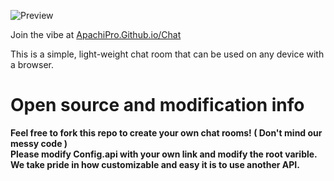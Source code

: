 ![Preview](https://github.com/user-attachments/assets/39656862-ee9c-4f36-8236-ba70ed25c778)

Join the vibe at [ApachiPro.Github.io/Chat](https://apachipro.github.io/chat)

This is a simple, light-weight chat room that can be used on any device with a browser.

<h1>Open source and modification info</h1>

<b>
Feel free to fork this repo to create your own chat rooms! ( Don't mind our messy code )
<br>
Please modify Config.api with your own link and modify the root varible.
<br>
We take pride in how customizable and easy it is to use another API.
</b>
